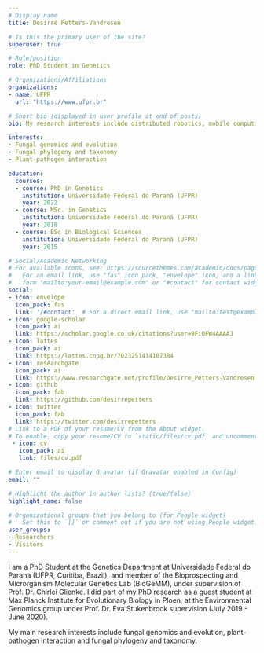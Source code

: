 ```yaml
---
# Display name
title: Desirrê Petters-Vandresen

# Is this the primary user of the site?
superuser: true

# Role/position
role: PhD Student in Genetics

# Organizations/Affiliations
organizations:
- name: UFPR
  url: "https://www.ufpr.br"

# Short bio (displayed in user profile at end of posts)
bio: My research interests include distributed robotics, mobile computing and programmable matter.

interests:
- Fungal genomics and evolution
- Fungal phylogeny and taxonomy
- Plant-pathogen interaction

education:
  courses:
  - course: PhD in Genetics
    institution: Universidade Federal do Paraná (UFPR)
    year: 2022
  - course: MSc. in Genetics
    institution: Universidade Federal do Paraná (UFPR)
    year: 2018
  - course: BSc in Biological Sciences
    institution: Universidade Federal do Paraná (UFPR)
    year: 2015

# Social/Academic Networking
# For available icons, see: https://sourcethemes.com/academic/docs/page-builder/#icons
#   For an email link, use "fas" icon pack, "envelope" icon, and a link in the
#   form "mailto:your-email@example.com" or "#contact" for contact widget.
social:
- icon: envelope
  icon_pack: fas
  link: '/#contact'  # For a direct email link, use "mailto:test@example.org".
- icon: google-scholar
  icon_pack: ai
  link: https://scholar.google.co.uk/citations?user=9FiOFW4AAAAJ
- icon: lattes
  icon_pack: ai
  link: https://lattes.cnpq.br/7023251414107384
- icon: researchgate
  icon_pack: ai
  link: https://www.researchgate.net/profile/Desirre_Petters-Vandresen
- icon: github
  icon_pack: fab
  link: https://github.com/desirrepetters
- icon: twitter
  icon_pack: fab
  link: https://twitter.com/desirrepetters
# Link to a PDF of your resume/CV from the About widget.
# To enable, copy your resume/CV to `static/files/cv.pdf` and uncomment the lines below.
 - icon: cv
   icon_pack: ai
   link: files/cv.pdf

# Enter email to display Gravatar (if Gravatar enabled in Config)
email: ""

# Highlight the author in author lists? (true/false)
highlight_name: false

# Organizational groups that you belong to (for People widget)
#   Set this to `[]` or comment out if you are not using People widget.
user_groups:
- Researchers
- Visitors
---
```


I am a PhD Student at the Genetics Department at Universidade Federal do Parana (UFPR, Curitiba, Brazil), and member of the Bioprospecting and Microrganism Molecular Genetics Lab (BioGeMM), under supervision of Prof. Dr. Chirlei Glienke. I did part of my PhD research as a guest student at Max Planck Institute for Evolutionary Biology in Ploen, at the Environmental Genomics group under Prof. Dr. Eva Stukenbrock supervision (July 2019 - June 2020). 

My main research interests include fungal genomics and evolution, plant-pathogen interaction and fungal phylogeny and taxonomy.
